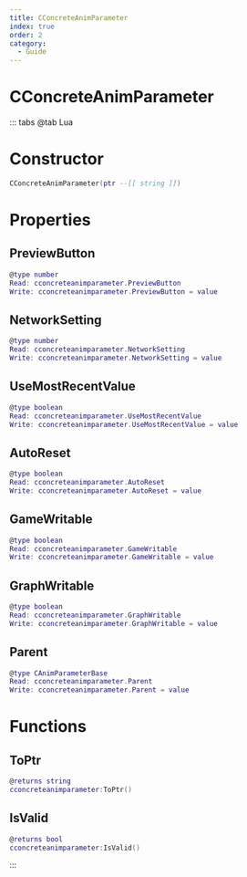 ```yaml
---
title: CConcreteAnimParameter
index: true
order: 2
category:
  - Guide
---
```


# CConcreteAnimParameter

::: tabs
@tab Lua
# Constructor
```lua
CConcreteAnimParameter(ptr --[[ string ]])
```
# Properties
## PreviewButton 
```lua
@type number
Read: cconcreteanimparameter.PreviewButton
Write: cconcreteanimparameter.PreviewButton = value
```
## NetworkSetting 
```lua
@type number
Read: cconcreteanimparameter.NetworkSetting
Write: cconcreteanimparameter.NetworkSetting = value
```
## UseMostRecentValue 
```lua
@type boolean
Read: cconcreteanimparameter.UseMostRecentValue
Write: cconcreteanimparameter.UseMostRecentValue = value
```
## AutoReset 
```lua
@type boolean
Read: cconcreteanimparameter.AutoReset
Write: cconcreteanimparameter.AutoReset = value
```
## GameWritable 
```lua
@type boolean
Read: cconcreteanimparameter.GameWritable
Write: cconcreteanimparameter.GameWritable = value
```
## GraphWritable 
```lua
@type boolean
Read: cconcreteanimparameter.GraphWritable
Write: cconcreteanimparameter.GraphWritable = value
```
## Parent 
```lua
@type CAnimParameterBase
Read: cconcreteanimparameter.Parent
Write: cconcreteanimparameter.Parent = value
```
# Functions
## ToPtr
```lua
@returns string
cconcreteanimparameter:ToPtr()
```
## IsValid
```lua
@returns bool
cconcreteanimparameter:IsValid()
```

:::